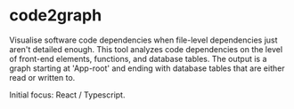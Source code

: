 # code2graph
Visualise software code dependencies when file-level dependencies just aren't detailed enough. 
This tool analyzes code dependencies on the level of front-end elements, functions, and database tables. 
The output is a graph starting at 'App-root' and ending with database tables that are either read or written to. 

Initial focus: React / Typescript.
